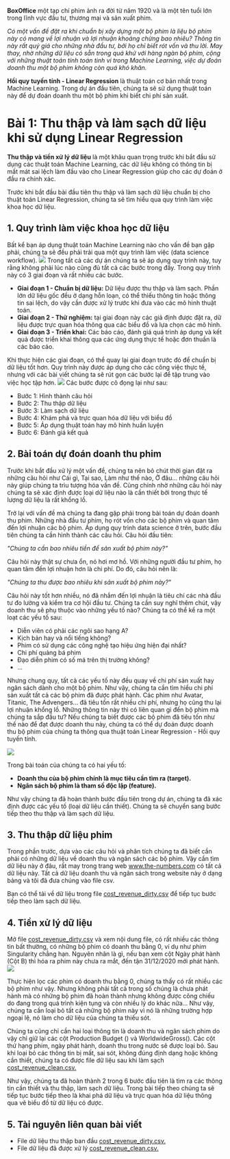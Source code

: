 **BoxOffice** một tạp chí phim ảnh ra đời từ năm 1920 và là một tên tuổi lớn trong lĩnh vực đầu tư, thương mại và sản xuất phim. 

*Có một vấn đề đặt ra khi chuẩn bị xây dựng một bộ phim là liệu bộ phim này có mang về lợi nhuận và lợi nhuận khoảng chừng bao nhiêu? Thông tin này rất quý giá cho những nhà đầu tư, bởi họ chỉ biết rót vốn và thu lời. May thay, nhờ những dữ liệu có sẵn trong quá khứ với hàng ngàn bộ phim, cộng với những thuật toán tính toán tinh vi trong Machine Learning, việc dự đoán doanh thu một bộ phim không còn quá khó khăn.*

**Hồi quy tuyến tính - Linear Regression** là thuật toán cơ bản nhất trong Machine Learning. Trong dự án đầu tiên, chúng ta sẽ sử dụng thuật toán này để dự đoán doanh thu một bộ phim khi biết chi phí sản xuất.

# Bài 1: Thu thập và làm sạch dữ liệu khi sử dụng Linear Regression

**Thu thập và tiền xử lý dữ liệu** là một khâu quan trọng trước khi bắt đầu sử dụng các thuật toán Machine Learning, các dữ liệu không có thông tin bị mất mát sai lệch làm đầu vào cho Linear Regression giúp cho các dự đoán ở đầu ra chính xác.

Trước khi bắt đầu bài đầu tiên thu thập và làm sạch dữ liệu chuẩn bị cho thuật toán Linear Regression, chúng ta sẽ tìm hiểu qua quy trình làm việc khoa học dữ liệu.

## 1. Quy trình làm việc khoa học dữ liệu
Bất kể bạn áp dụng thuật toán Machine Learning nào cho vấn đề bạn gặp phải, chúng ta sẽ đều phải trải qua một quy trình làm việc (data science workflow).
![](https://images.viblo.asia/1607b6f1-b6fe-4beb-b89a-ad7181e23780.jpg)
Trong tất cả các dự án chúng ta sẽ áp dụng quy trình này, tuy rằng không phải lúc nào cũng đủ tất cả các bước trong đấy. Trong quy trình này có 3 giai đoạn và rất nhiều các bước.

* **Giai đoạn 1 - Chuẩn bị dữ liệu:** Dữ liệu được thu thập và làm sạch. Phần lớn dữ liệu gốc đều ở dạng hỗn loạn, có thể thiếu thông tin hoặc thông tin sai lệch, do vậy cần được xử lý trước khi đưa vào các mô hình thuật toán.
* **Giai đoạn 2 - Thử nghiệm:** tại giai đoạn này các giả định được đặt ra, dữ liệu được trực quan hóa thông qua các biểu đồ và lựa chọn các mô hình.
* **Giai đoạn 3 - Triển khai:** Các báo cáo, đánh giá quá trình áp dụng và kết quả được triển khai thông qua các ứng dụng thực tế hoặc đơn thuần là các báo cáo.

Khi thực hiện các giai đoạn, có thể quay lại giai đoạn trước đó để chuẩn bị dữ liệu tốt hơn. Quy trình này được áp dụng cho các công việc thực tế, nhưng với các bài viết chúng ta sẽ rút gọn các bước lại để tập trung vào việc học tập hơn.
![](https://images.viblo.asia/5d8fe9a2-7f86-482b-84c4-2d229732e7f7.jpg)
Các bước được cô đọng lại như sau:

* Bước 1: Hình thành câu hỏi
* Bước 2: Thu thập dữ liệu
* Bước 3: Làm sạch dữ liệu
* Bước 4: Khám phá và trực quan hóa dữ liệu với biểu đồ
* Bước 5: Áp dụng thuật toán hay mô hình huấn luyện
* Bước 6: Đánh giá kết quả
## 2. Bài toán dự đoán doanh thu phim
Trước khi bắt đầu xử lý một vấn đề, chúng ta nên bỏ chút thời gian đặt ra những câu hỏi như Cái gì, Tại sao, Làm như thế nào, Ở đâu... những câu hỏi này giúp chúng ta trìu tượng hóa vấn đề. Cũng chính nhờ những câu hỏi này chúng ta sẽ xác định được loại dữ liệu nào là cần thiết bởi trong thực tế lượng dữ liệu là rất khổng lồ.

Trở lại với vấn đề mà chúng ta đang gặp phải trong bài toán dự đoán doanh thu phim. Những nhà đầu tư phim, họ rót vốn cho các bộ phim và quan tâm đến lợi nhuận các bộ phim. Áp dụng quy trình data science ở trên, bước đầu tiên chúng ta cần hình thành các câu hỏi. Câu hỏi đầu tiên:

*"Chúng ta cần bao nhiêu tiền để sản xuất bộ phim này?"*

Câu hỏi này thật sự chưa ổn, nó hơi mơ hồ. Với những người đầu tư phim, họ quan tâm đến lợi nhuận hơn là chi phí. Do đó, câu hỏi nên là:

*"Chúng ta thu được bao nhiêu khi sản xuất bộ phim này?"*

Câu hỏi này tốt hơn nhiều, nó đã nhắm đến lợi nhuận là tiêu chí các nhà đầu tư đo lường và kiểm tra cơ hội đầu tư. Chúng ta cần suy nghĩ thêm chút, vậy doanh thu sẽ phụ thuộc vào những yếu tố nào? Chúng ta có thể kể ra một loạt các yếu tố sau:

* Diễn viên có phải các ngôi sao hạng A?
* Kịch bản hay và nổi tiếng không?
* Phim có sử dụng các công nghệ tạo hiệu ứng hiện đại nhất?
* Chi phí quảng bá phim
* Đạo diễn phim có số má trên thị trường không?
* ...

Nhưng chung quy, tất cả các yếu tố này đều quay về chi phí sản xuất hay ngân sách dành cho một bộ phim. Như vậy, chúng ta cần tìm hiểu chi phí sản xuất tất cả các bộ phim đã được phát hành. Các phim như Avatar, Titanic, The Advengers... đã tiêu tốn rất nhiều chi phí, nhưng họ cũng thu lại lợi nhuận khổng lồ. Những thông tin này thì có liên quan gì đến bộ phim mà chúng ta sắp đầu tư? Nếu chúng ta biết được các bộ phim đã tiêu tốn như thế nào để đạt được doanh thu này, chúng ta có thể dự đoán được doanh thu bộ phim của chúng ta thông qua thuật toán Linear Regression - Hồi quy tuyến tính.

![](https://images.viblo.asia/f484cdf2-242e-4ced-9808-b290754bcbb7.jpg)

Trong bài toán của chúng ta có hai yếu tố:

* **Doanh thu của bộ phim chính là mục tiêu cần tìm ra (target).**
* **Ngân sách bộ phim là tham số độc lập (feature).**

Như vậy chúng ta đã hoàn thành bước đầu tiên trong dự án, chúng ta đã xác định được các yếu tố (loại dữ liệu cần thiết). Chúng ta sẽ chuyển sang bước tiếp theo thu thập và làm sạch dữ liệu.

## 3. Thu thập dữ liệu phim
Trong phần trước, dựa vào các câu hỏi và phân tích chúng ta đã biết cần phải có những dữ liệu về doanh thu và ngân sách các bộ phim. Vậy cần tìm dữ liệu này ở đâu, rất may trong trang web www.the-numbers.com có tất cả dữ liệu này. Tất cả dữ liệu doanh thu và ngân sách trong website này ở dạng bảng và tôi đã đưa chúng vào file csv.

Bạn có thể tải về dữ liệu trong file [cost_revenue_dirty.csv](https://drive.google.com/file/d/1B0r3TB1Z5IJ01U4ANA9ifstxmaCBBhat/view) để tiếp tục bước tiếp theo làm sạch dữ liệu.

## 4. Tiền xử lý dữ liệu
Mở file [cost_revenue_dirty.csv](https://drive.google.com/file/d/1B0r3TB1Z5IJ01U4ANA9ifstxmaCBBhat/view) và xem nội dung file, có rất nhiều các thông tin bất thường, có những bộ phim có doanh thu bằng 0, ví dụ như phim Singularity chẳng hạn. Nguyên nhân là gì, nếu bạn xem cột Ngày phát hành (Cột B) thì hóa ra phim này chưa ra mắt, đến tận 31/12/2020 mới phát hành.
![](https://images.viblo.asia/9e908897-08f0-4d07-a711-90cb4ed10daa.jpg)

Thực hiện lọc các phim có doanh thu bằng 0, chúng ta thấy có rất nhiều các bộ phim như vậy. Nhưng không phải tất cả trong số chúng là chưa phát hành mà có những bộ phim đã hoàn thành nhưng không được công chiếu do đang trong quá trình kiện tụng và còn nhiều lý do khác nữa... Như vậy, chúng ta cần loại bỏ tất cả những bộ phim này vì nó là những trường hợp ngoại lệ, nó làm cho dữ liệu của chúng ta thiếu sót.

Chúng ta cũng chỉ cần hai loại thông tin là doanh thu và ngân sách phim do vậy chỉ giữ lại các cột Production Budget () và WorldwideGross(). Các cột thứ hạng phim, ngày phát hành, doanh thu trong nước sẽ được loại bỏ.
Sau khi loại bỏ các thông tin bị mất, sai sót, không đúng định dạng hoặc không cần thiết, chúng ta có được file dữ liệu sau khi làm sạch [cost_revenue_clean.csv.](https://drive.google.com/file/d/1RZrLIjnG0BbRY5WYDH6hvP8KF0R9TdzV/view)

Như vậy, chúng ta đã hoàn thành 2 trong 6 bước đầu tiên là tìm ra các thông tin cần thiết và thu thập, làm sạch dữ liệu. Trong bài tiếp theo chúng ta sẽ tiếp tục bước tiếp theo là khai phá dữ liệu và trực quan hóa dữ liệu thông qua vẽ biểu đồ từ dữ liệu có được.
## 5. Tài nguyên liên quan bài viết
* File dữ liệu thu thập ban đầu [cost_revenue_dirty.csv.](https://drive.google.com/file/d/1B0r3TB1Z5IJ01U4ANA9ifstxmaCBBhat/view)
* File dữ liệu đã được xử lý [cost_revenue_clean.csv.](https://drive.google.com/file/d/1RZrLIjnG0BbRY5WYDH6hvP8KF0R9TdzV/view)
